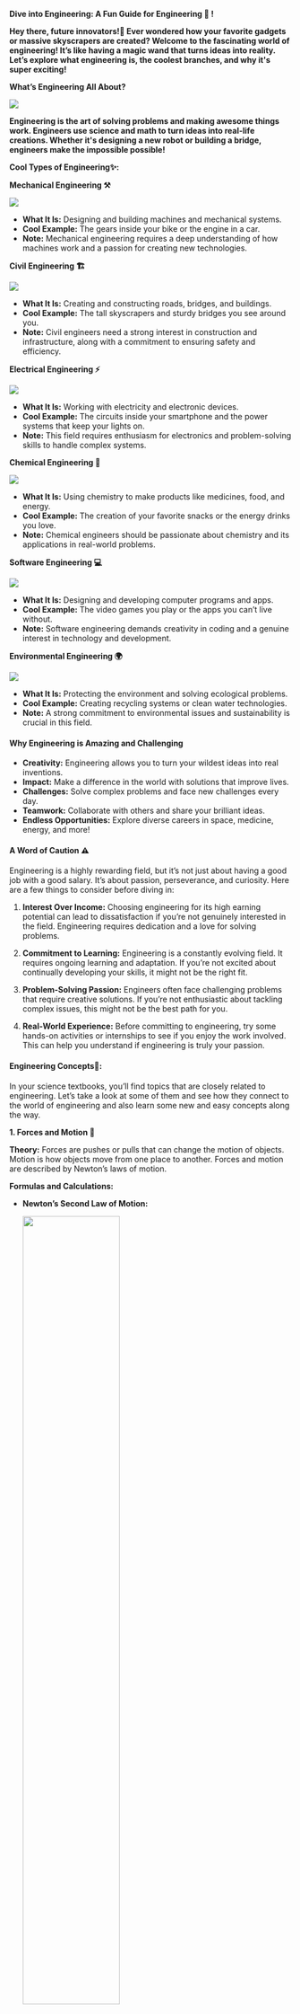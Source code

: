 **Dive into Engineering: A Fun Guide for Engineering 🚀 \!**

**Hey there, future innovators\!🌟 Ever wondered how your favorite gadgets or massive skyscrapers are created? Welcome to the fascinating world of engineering\! It’s like having a magic wand that turns ideas into reality. Let’s explore what engineering is, the coolest branches, and why it's super exciting\!**

**What’s Engineering All About?**

<img src="https://raw.githubusercontent.com/STEAMer-Academy/Steamer-Blogs/main/Engineering/Part%201/Images/image%201.png">

**Engineering is the art of solving problems and making awesome things work. Engineers use science and math to turn ideas into real-life creations. Whether it's designing a new robot or building a bridge, engineers make the impossible possible\!**

**Cool Types of Engineering✨:**


**Mechanical Engineering ⚒️**

<img src="https://raw.githubusercontent.com/STEAMer-Academy/Steamer-Blogs/main/Engineering/Part%201/Images/image%202.png">

* **What It Is:** Designing and building machines and mechanical systems.  
* **Cool Example:** The gears inside your bike or the engine in a car.  
* **Note:** Mechanical engineering requires a deep understanding of how machines work and a passion for creating new technologies.

**Civil Engineering 🏗️**

<img src="https://raw.githubusercontent.com/STEAMer-Academy/Steamer-Blogs/main/Engineering/Part%201/Images/image%203.png">

* **What It Is:** Creating and constructing roads, bridges, and buildings.  
* **Cool Example:** The tall skyscrapers and sturdy bridges you see around you.  
* **Note:** Civil engineers need a strong interest in construction and infrastructure, along with a commitment to ensuring safety and efficiency.

**Electrical Engineering ⚡**

<img src="https://raw.githubusercontent.com/STEAMer-Academy/Steamer-Blogs/main/Engineering/Part%201/Images/image%204.png">

* **What It Is:** Working with electricity and electronic devices.  
* **Cool Example:** The circuits inside your smartphone and the power systems that keep your lights on.  
* **Note:** This field requires enthusiasm for electronics and problem-solving skills to handle complex systems.

**Chemical Engineering 🧪**

<img src="https://raw.githubusercontent.com/STEAMer-Academy/Steamer-Blogs/main/Engineering/Part%201/Images/image%205.png">

* **What It Is:** Using chemistry to make products like medicines, food, and energy.  
* **Cool Example:** The creation of your favorite snacks or the energy drinks you love.  
* **Note:** Chemical engineers should be passionate about chemistry and its applications in real-world problems.

**Software Engineering 💻**

<img src="https://raw.githubusercontent.com/STEAMer-Academy/Steamer-Blogs/main/Engineering/Part%201/Images/image%206.png">

* **What It Is:** Designing and developing computer programs and apps.  
* **Cool Example:** The video games you play or the apps you can’t live without.  
* **Note:** Software engineering demands creativity in coding and a genuine interest in technology and development.

**Environmental Engineering 🌍**

<img src="https://raw.githubusercontent.com/STEAMer-Academy/Steamer-Blogs/main/Engineering/Part%201/Images/image%207.png">

* **What It Is:** Protecting the environment and solving ecological problems.  
* **Cool Example:** Creating recycling systems or clean water technologies.  
* **Note:** A strong commitment to environmental issues and sustainability is crucial in this field.

#### **Why Engineering is Amazing and Challenging**

* **Creativity:** Engineering allows you to turn your wildest ideas into real inventions.  
* **Impact:** Make a difference in the world with solutions that improve lives.  
* **Challenges:** Solve complex problems and face new challenges every day.  
* **Teamwork:** Collaborate with others and share your brilliant ideas.  
* **Endless Opportunities:** Explore diverse careers in space, medicine, energy, and more\!

#### **A Word of Caution ⚠️**

#### 

Engineering is a highly rewarding field, but it’s not just about having a good job with a good salary. It’s about passion, perseverance, and curiosity. Here are a few things to consider before diving in:

1. **Interest Over Income:** Choosing engineering for its high earning potential can lead to dissatisfaction if you’re not genuinely interested in the field. Engineering requires dedication and a love for solving problems.

1. **Commitment to Learning:** Engineering is a constantly evolving field. It requires ongoing learning and adaptation. If you’re not excited about continually developing your skills, it might not be the right fit.

1. **Problem-Solving Passion:** Engineers often face challenging problems that require creative solutions. If you’re not enthusiastic about tackling complex issues, this might not be the best path for you.

1. **Real-World Experience:** Before committing to engineering, try some hands-on activities or internships to see if you enjoy the work involved. This can help you understand if engineering is truly your passion.

   

#### **Engineering Concepts📑:**

In your science textbooks, you’ll find topics that are closely related to engineering. Let’s take a look at some of them and see how they connect to the world of engineering and also learn some new and easy concepts along the way.

 **1\. Forces and Motion 🌌** 

**Theory:** Forces are pushes or pulls that can change the motion of objects. Motion is how objects move from one place to another. Forces and motion are described by Newton’s laws of motion.

**Formulas and Calculations:**

* **Newton’s Second Law of Motion:**    

  <img src="https://raw.githubusercontent.com/STEAMer-Academy/Steamer-Blogs/main/Engineering/Part%201/Images/image%208.png" width="60%">

  * **F** is the force applied (in Newtons, N)  
  * **m** is the mass of the object (in kilograms, kg)  
  * **a** is the acceleration (in meters per second squared, m/s²)

  Example: If you push a cart with a force of 10 N and the cart has a mass of 2 kg, the acceleration is 10N/ 2 kg \= 5 m/s2

* **Gravity Force:**  

  <img src="https://raw.githubusercontent.com/STEAMer-Academy/Steamer-Blogs/main/Engineering/Part%201/Images/image%209.png" width="40%">

  * **g** is the acceleration due to gravity (approximately 9.8 m/s² on Earth)

  Example: A book with a mass of 1 kg has a gravitational force of 1 kg×9.8 m/s2 \= 9.8 N.

* **Friction Force:**  

  <img src="https://raw.githubusercontent.com/STEAMer-Academy/Steamer-Blogs/main/Engineering/Part%201/Images/image%2010.png" width="50%">

  * **μ** is the coefficient of friction  
  * **N** is the normal force (the force perpendicular to the surface)

  Example: If the coefficient of friction is 0.5 and the normal force is 10 N, the frictional force is 0.5×10 N=5 N.

         **Distance Covered with Constant Motion:**   

<img src="https://raw.githubusercontent.com/STEAMer-Academy/Steamer-Blogs/main/Engineering/Part%201/Images/image%2011.png" width="50%">

* **d** is the distance covered (in meters, m)  
* **v** is the velocity (in meters per second, m/s)  
* **t** is the time (in seconds, s)

       Example: If a car travels at 20 m/s for 10 seconds, the distance covered is

       20 m/s×10 s \= 200 m.

        **Distance Covered with Uniform Acceleration:** 

<img src="https://raw.githubusercontent.com/STEAMer-Academy/Steamer-Blogs/main/Engineering/Part%201/Images/image%2012.png" width="50%">

* **v\_i** is the initial velocity (in m/s)  
* **a** is the acceleration (in m/s²)  
* **t** is the time (in seconds, s)

<Img src="https://raw.githubusercontent.com/STEAMer-Academy/Steamer-Blogs/main/Engineering/Part%201/Images/image%2013.png" width="90%">

**Engineering Connection:** Engineers use these principles to design and test machines, vehicles, and structures to ensure they work safely and efficiently.

**2\. Simple Machines ⚙️🔧**

**Theory:** Simple machines make work easier by allowing us to apply less force to move objects. They include levers, pulleys, inclined planes, screws, wedges, and gears.

### **Understanding Mechanical Advantage: Making Work Easier**

**Mechanical Advantage (MA)** is a concept used to describe how simple machines make work easier. It measures the factor by which a machine multiplies the force applied to it, allowing you to lift or move a heavier load with less effort.

#### **What is Mechanical Advantage?**

Mechanical Advantage tells us how much a machine increases the force you apply. In simple terms, it’s a way of figuring out how effective a machine is at helping you move or lift things.

**Formulas and Calculations:**

* **Effort Arm and Load Arm:** In a lever, the effort arm is the distance from the fulcrum (pivot point) to where you apply force. The load arm is the distance from the fulcrum to the point where the load (object to be moved) is located.  
  1. **Effort Arm:** The part of the lever where you apply your force. The longer this arm, the less force you need to lift the load.  
  1. **Load Arm:** The part of the lever where the load is placed. The shorter this arm, the more force you need to lift the load.

* **Mechanical Advantage (MA) for Levers:**  
    
  <p>
    <img src="https://raw.githubusercontent.com/STEAMer-Academy/Steamer-Blogs/main/Engineering/Part%201/Images/image%2014.png" width="50%">
    <img src="https://raw.githubusercontent.com/STEAMer-Academy/Steamer-Blogs/main/Engineering/Part%201/Images/image%2015.png">
  </p>


  Example: If a seesaw has an effort arm of 2 meters and a load arm of 1 meter, the mechanical advantage is 2 m / 1 m \= 2\. This means you can lift a load with half the force by using this lever.


* **Mechanical Advantage for Pulleys:**    A pulley is a device that can increase the magnitude of an effort force. There are many types of pulleys and the mechanical advantages also vary for each of them.

### **Without Pulley**

<img src="https://raw.githubusercontent.com/STEAMer-Academy/Steamer-Blogs/main/Engineering/Part%201/Images/image%2016.png">

With no pulley \- the effort force is *similar* to the load \- in opposite direction.

*S \= F                                  (1)* 

*where* 

*S \= effort force (N, lb)* 

*F \= load (N, lb)* 

So, the mechanical advantage will be 1

### **Single Pulley**

#### **Fixed Pulley**

<img src="https://raw.githubusercontent.com/STEAMer-Academy/Steamer-Blogs/main/Engineering/Part%201/Images/image%2017.png">

With a single fixed pulley the effort force is *similar* (or more due to efficiency loss) to the load.

*S \= F                                (2)* 

The advantage with the single fixed pulley is that the direction of force is changed \- it is possible to pull down instead of lifting up.

So, the mechanical advantage will be 1

#### **Movable Pulley**

<img src="https://raw.githubusercontent.com/STEAMer-Academy/Steamer-Blogs/main/Engineering/Part%201/Images/image%2018.png">

With a single moveable pulley the effort force is *half* (or more due to efficiency loss) of the load.

*S \= 1/2 F                                (3)* 

So the mechanical advantage will be 2

### **Combined Pulleys**

<img src="https://raw.githubusercontent.com/STEAMer-Academy/Steamer-Blogs/main/Engineering/Part%201/Images/image%2019.png">

With a combined moveable pulley as above \- the effort force is *half* (or more due to efficiency loss) of the load.

*S \= 1/2 F                               (4)* 

Here, the mechanical advantage will be 2

To understand the concept of mechanical advantages in pulleys we can see this picture:

<img src="https://raw.githubusercontent.com/STEAMer-Academy/Steamer-Blogs/main/Engineering/Part%201/Images/image%2020.png">

This demonstrates a few pulley setups. First, we’ll look at pulley system 1\. This is a simple pulley, and in order to keep a weight pulling with 100 N of force up in the air, you have to pull with 100 N. This is because all of the weight of the block creates a tension on that one single rope, and you have to pull with the same force. Since the ratio between weight force and the required force is 1:1, the mechanical advantage is 1\. Pretty easy.

Now in pulley system 2, we’ve added another pulley, one that moves with the weight. Notice how the 100 N force of the weight has been split in two by the presence of two ends of the rope to support the weight instead of just one. The system still balances out, 50+50–100=0, only now half of the tension is diverted to the ceiling, and you only have to pull with 50 N of force to lift 100 N. With a force ratio of 2:1 this time around, you have a mechanical advantage of 2\.

Again, with pulley system 3, we have divided up the force of the weight, but this time, by adding a third pulley and hooking the rope directly on the second pulley, it’s split into thirds. As you probably guessed, this gives us a mechanical advantage of 3\.

**So, Mechanical Advantage for Pulleys**  \=  The **number of loops of the rope**.

* **Efficiency:**    **Efficiency is denoted by η.** 

  <img src="https://raw.githubusercontent.com/STEAMer-Academy/Steamer-Blogs/main/Engineering/Part%201/Images/image%2021.png" width="40%">

<Img src="https://raw.githubusercontent.com/STEAMer-Academy/Steamer-Blogs/main/Engineering/Part%201/Images/image%2022.png">

**Engineering Connection:** Engineers use simple machines to create complex tools and systems. For instance, cranes use pulleys to lift heavy objects with less effort.

**3\. Energy 🔋**

**Theory:** Energy is the ability to do work. It comes in various forms such as kinetic (energy of motion), potential (stored energy), and thermal (heat energy). Energy cannot be created or destroyed, only transformed from one form to another.

**Formulas and Calculations:**

* **Kinetic Energy (KE):**   

  <img src="https://raw.githubusercontent.com/STEAMer-Academy/Steamer-Blogs/main/Engineering/Part%201/Images/image%2023.png">

  * **m** is mass (in kg)  
  * **v** is velocity (in m/s)

  <img src="https://raw.githubusercontent.com/STEAMer-Academy/Steamer-Blogs/main/Engineering/Part%201/Images/image%2024.png">

* **Potential Energy (PE):** 

  <img src="https://raw.githubusercontent.com/STEAMer-Academy/Steamer-Blogs/main/Engineering/Part%201/Images/image%2025.png">

  * **m** is mass (in kg)  
  * **g** is gravitational acceleration (9.8 m/s²)  
  * **h** is height (in meters)

  Example: A book with a mass of 2 kg on a shelf 5 meters high has a potential energy of 2 kg × 9.8 m/s2 × 5 m= 98 J.

  **Energy Conservation:** The total energy in a closed system remains constant.

**Engineering Connection:** Engineers use these principles to design energy-efficient systems, such as power plants and renewable energy sources, ensuring optimal energy use and conservation.

**4\. Work and Power 💪 ⚡**

**Theory:** Work is done when a force moves an object over a distance. Power is the rate at which work is done.

**Formulas and Calculations:**

* **Work:** 

  <img src="https://raw.githubusercontent.com/STEAMer-Academy/Steamer-Blogs/main/Engineering/Part%201/Images/image%2026.png">

  * **W** is the work (in J)  
  * **F** is the force (in N)  
  * **d** is the distance (in m)

  Example: If you push a box with a force of 10 N over a distance of 5 meters, the work done is 10 N × 5 m=50 J.

* **Power:**   

  <p>
    <img src="https://raw.githubusercontent.com/STEAMer-Academy/Steamer-Blogs/main/Engineering/Part%201/Images/image%2027.jpg">
    <img src="https://raw.githubusercontent.com/STEAMer-Academy/Steamer-Blogs/main/Engineering/Part%201/Images/image%2028.png">
  </p>

  * **P** is the power (in W)  
  * **W** is the work done (in J)  
  * **t** is the time (in s)

  Example: If you do 100 J of work in 10 seconds, the power is 100 J10 s \= 10 W

**Engineering Connection:** Engineers calculate work and power to design machinery, engines, and energy systems that perform tasks efficiently and effectively.

### **Final Thoughts and Conclusion:**

Engineering is an extraordinary field that merges creativity, problem-solving, and technology. By linking the concepts you're learning in your science classes to real-world applications, you’ll realize that these aren’t just abstract ideas but essential tools for shaping and enhancing our world.

**Engineering is more than just solving technical problems; it’s about harnessing a genuine interest and passion for improving lives and making things work better.** As you explore engineering, whether through designing a new app, constructing a bridge, or developing innovative solutions, remember that the journey can be incredibly rewarding if it aligns with what excites you.

The principles you encounter in science—such as forces, energy, and chemical reactions—are foundational to engineering. They help you understand how things work and how you can apply this knowledge to create meaningful and practical solutions.

So, keep exploring and experimenting with what fascinates you the most. Engineering offers endless opportunities to turn ideas into reality and make a significant impact. Embrace the adventure, stay curious, and follow your passion. You might just be the next great engineer inventing something amazing that changes the world\!

By diving into engineering, you're not just learning about technology and science; you're stepping into a world where your creativity and problem-solving skills can lead to groundbreaking innovations. The future is full of possibilities, and your journey in engineering could be the key to discovering something truly incredible.

